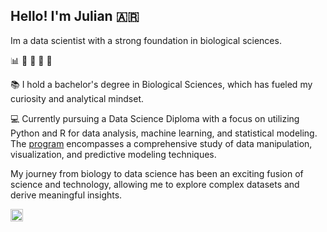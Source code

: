 
## Hello! I'm Julian :argentina:
Im a data scientist with a strong foundation in biological sciences. 

  :bar_chart:  :seedling:  :mushroom:  :dna:  :microscope:

:books: I hold a bachelor's degree in Biological Sciences, which has fueled my curiosity and analytical mindset. 

:computer: Currently pursuing a Data Science Diploma with a focus on utilizing Python and R for data analysis, machine learning, and statistical modeling. 
The [program](https://institutodatascience.org/wp-content/uploads/2022/11/Brochure-diplomatura-en-ciencia-de-datos-con-R-y-Python-1.pdf) encompasses a comprehensive study of data manipulation, visualization, and predictive modeling techniques.  

My journey from biology to data science has been an exciting fusion of science and technology, allowing me to explore complex datasets and derive meaningful insights.



<img src="(https://github.com/JulianDietrich97/JulianDietrich97/assets/117474938/e25d34af-6ff4-4ccf-b3aa-85ba627fc37d" alt="mypic" style="width:20px; height:20px"/>

